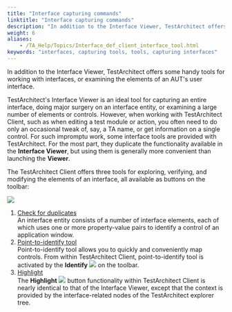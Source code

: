 ```yaml
--- 
title: "Interface capturing commands"
linktitle: "Interface capturing commands"
description: "In addition to the Interface Viewer, TestArchitect offers some handy tools for working with interfaces, or examining the elements of an AUT's user interface."
weight: 6
aliases: 
    - /TA_Help/Topics/Interface_def_client_interface_tool.html
keywords: "interfaces, capturing tools, tools, capturing interfaces"
---
```


In addition to the Interface Viewer, TestArchitect offers some handy tools for working with interfaces, or examining the elements of an AUT's user interface.

TestArchitect's Interface Viewer is an ideal tool for capturing an entire interface, doing major surgery on an interface entity, or examining a large number of elements or controls. However, when working with TestArchitect Client, such as when editing a test module or action, you often need to do only an occasional tweak of, say, a TA name, or get information on a single control. For such impromptu work, some interface tools are provided with TestArchitect. For the most part, they duplicate the functionality available in the **Interface Viewer**, but using them is generally more convenient than launching the **Viewer**.

The TestArchitect Client offers three tools for exploring, verifying, and modifying the elements of an interface, all available as buttons on the toolbar:

![](/images/TA_Help/Images/ug_interface_definition35.png)

1.  [Check for duplicates](/user-guide/interface-definitions/interface-capturing-commands/check-for-duplicates)  
An interface entity consists of a number of interface elements, each of which uses one or more property-value pairs to identify a control of an application window.
2.  [Point-to-identify tool](/user-guide/interface-definitions/interface-capturing-commands/point-to-identify-tool/)  
Point-to-identify tool allows you to quickly and conveniently map controls. From within TestArchitect Client, point-to-identify tool is activated by the **Identify** ![](/images/TA_Help/Images/btn_Identify.png) on the toolbar.
3.  [Highlight](/user-guide/interface-definitions/interface-capturing-commands/highlight)  
The **Highlight** ![](/images/TA_Help/Images/btn.highlight.png) button functionality within TestArchitect Client is nearly identical to that of the Interface Viewer, except that the context is provided by the interface-related nodes of the TestArchitect explorer tree.




